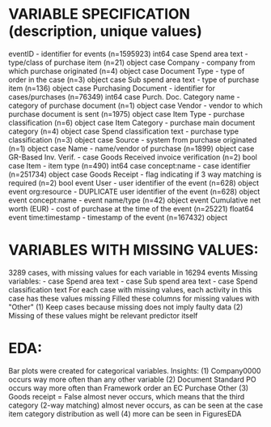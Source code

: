 

# VARIABLE SPECIFICATION (description, unique values)
  eventID                           - identifier for events (n=1595923)                       int64
  case Spend area text              - type/class of purchase item (n=21)                      object
  case Company                      - company from which purchase originated (n=4)            object
  case Document Type                - type of order in the case (n=3)                         object
  case Sub spend area text          - type of purchase item (n=136)                           object
  case Purchasing Document          - identifier for cases/purchases (n=76349)                int64
  case Purch. Doc. Category name    - category of purchase document (n=1)                     object
  case Vendor                       - vendor to which purchase document is sent (n=1975)      object
  case Item Type                    - purchase classification (n=6)                           object
  case Item Category                - purchase main document category (n=4)                   object
  case Spend classification text    - purchase type classification (n=3)                      object
  case Source                       - system from purchase originated (n=1)                   object
  case Name                         - name/vendor of purchase (n=1899)                        object
  case GR-Based Inv. Verif.         - case Goods Received invoice verification (n=2)          bool
  case Item                         - item type (n=490)                                       int64
  case concept:name                 - case identifier (n=251734)                              object
  case Goods Receipt                - flag indicating if 3 way matching is required (n=2)     bool
  event User                        - user identifier of the event (n=628)                    object
  event org:resource                - DUPLICATE user identifier of the event (n=628)          object
  event concept:name                - event name/type (n=42)                                  object
  event Cumulative net worth (EUR)  - cost of purchase at the time of the event (n=25221)     float64
  event time:timestamp              - timestamp of the event (n=167432)                       object


# VARIABLES WITH MISSING VALUES:
 3289 cases, with missing values for each variable in 16294 events
 Missing variables:
    - case Spend area text
    - case Sub spend area text
    - case Spend classification text
 For each case with missing values, each activity in this case has these values missing
 Filled these columns for missing values with "Other"
    (1) Keep cases because missing does not imply faulty data
    (2) Missing of these values might be relevant predictor itself

# EDA:
Bar plots were created for categorical variables. Insights:
  (1) Company0000 occurs way more often than any other variable
  (2) Document Standard PO occurs way more often than Framework order an EC Purchase Other
  (3) Goods receipt = False almost never occurs,
      which means that the third category (2-way matching) almost never occurs,
      as can be seen at the case item category distribution as well
  (4) more can be seen in FiguresEDA

